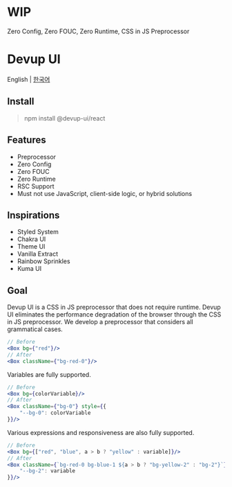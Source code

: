 # WIP

Zero Config, Zero FOUC, Zero Runtime, CSS in JS Preprocessor

# Devup UI

English | [한국어](README_ko.md)

## Install

> npm install @devup-ui/react

## Features

- Preprocessor
- Zero Config
- Zero FOUC
- Zero Runtime
- RSC Support
- Must not use JavaScript, client-side logic, or hybrid solutions

## Inspirations

- Styled System
- Chakra UI
- Theme UI
- Vanilla Extract
- Rainbow Sprinkles
- Kuma UI

## Goal

Devup UI is a CSS in JS preprocessor that does not require runtime.
Devup UI eliminates the performance degradation of the browser through the CSS in JS preprocessor.
We develop a preprocessor that considers all grammatical cases.

```jsx
// Before
<Box bg={"red"}/>
// After
<Box className={"bg-red-0"}/>
```

Variables are fully supported.

```jsx
// Before
<Box bg={colorVariable}/>
// After
<Box className={"bg-0"} style={{
    "--bg-0": colorVariable
}}/>
```

Various expressions and responsiveness are also fully supported.

```jsx
// Before
<Box bg={["red", "blue", a > b ? "yellow" : variable]}/>
// After
<Box className={`bg-red-0 bg-blue-1 ${a > b ? "bg-yellow-2" : "bg-2"}`} style={{
    "--bg-2": variable
}}/>
```
